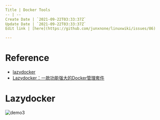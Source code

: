 ```yaml
---
Title | Docker Tools
-- | --
Create Date | `2021-09-22T03:33:37Z`
Update Date | `2021-09-22T03:33:37Z`
Edit link | [here](https://github.com/junxnone/linuxwiki/issues/86)

---
```

# Reference
- [lazydocker](https://github.com/jesseduffield/lazydocker)
- [Lazydocker：一款功能强大的Docker管理套件](https://www.freebuf.com/sectool/231110.html)


# Lazydocker

![demo3](https://user-images.githubusercontent.com/2216970/97423680-93a0df00-194a-11eb-859f-9a4f063be3b5.gif)

